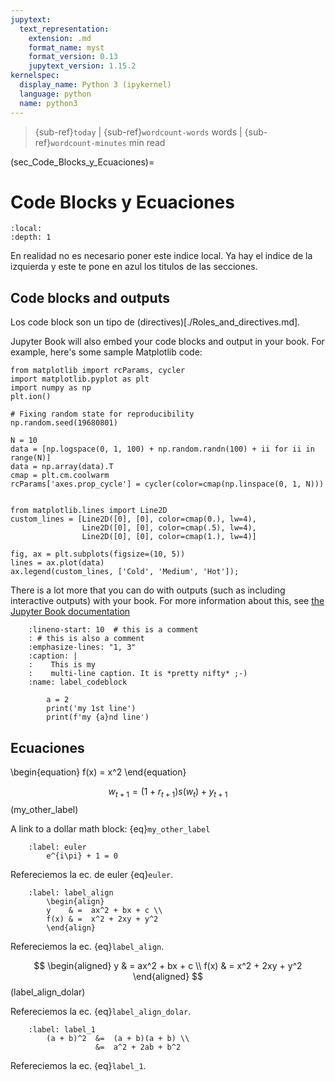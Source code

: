 ```yaml
---
jupytext:
  text_representation:
    extension: .md
    format_name: myst
    format_version: 0.13
    jupytext_version: 1.15.2
kernelspec:
  display_name: Python 3 (ipykernel)
  language: python
  name: python3
---
```


> {sub-ref}`today` | {sub-ref}`wordcount-words` words | {sub-ref}`wordcount-minutes` min read


(sec_Code_Blocks_y_Ecuaciones)=
# Code Blocks y Ecuaciones 

```{contents}
:local:
:depth: 1
```

En realidad no es necesario poner este indice local. Ya hay el indice de la izquierda y este te pone en azul los titulos de las secciones.

## Code blocks and outputs

Los code block son un tipo de (directives)[./Roles_and_directives.md].

Jupyter Book will also embed your code blocks and output in your book.
For example, here's some sample Matplotlib code:

```{code-cell} ipython3
from matplotlib import rcParams, cycler
import matplotlib.pyplot as plt
import numpy as np
plt.ion()
```

```{code-cell} ipython3
# Fixing random state for reproducibility
np.random.seed(19680801)

N = 10
data = [np.logspace(0, 1, 100) + np.random.randn(100) + ii for ii in range(N)]
data = np.array(data).T
cmap = plt.cm.coolwarm
rcParams['axes.prop_cycle'] = cycler(color=cmap(np.linspace(0, 1, N)))


from matplotlib.lines import Line2D
custom_lines = [Line2D([0], [0], color=cmap(0.), lw=4),
                Line2D([0], [0], color=cmap(.5), lw=4),
                Line2D([0], [0], color=cmap(1.), lw=4)]

fig, ax = plt.subplots(figsize=(10, 5))
lines = ax.plot(data)
ax.legend(custom_lines, ['Cold', 'Medium', 'Hot']);
```

There is a lot more that you can do with outputs (such as including interactive outputs)
with your book. For more information about this, see [the Jupyter Book documentation](https://jupyterbook.org)

```{code-block} python
    :lineno-start: 10  # this is a comment
    : # this is also a comment
    :emphasize-lines: "1, 3"
    :caption: |
    :    This is my
    :    multi-line caption. It is *pretty nifty* ;-)
    :name: label_codeblock

        a = 2
        print('my 1st line')
        print(f'my {a}nd line')
```

## Ecuaciones

\begin{equation} 
    f(x) = x^2 
\end{equation} 

$$
    w_{t+1} = (1 + r_{t+1}) s(w_t) + y_{t+1}
$$ (my_other_label)

A link to a dollar math block: {eq}`my_other_label`

```{math} 
    :label: euler
        e^{i\pi} + 1 = 0
```

Refereciemos la ec. de euler {eq}`euler`.

```{math}
    :label: label_align
        \begin{align}
        y    & =  ax^2 + bx + c \\
        f(x) & =  x^2 + 2xy + y^2 
        \end{align}
```

Refereciemos la ec. {eq}`label_align`.

$$
    \begin{aligned}
    y    & =  ax^2 + bx + c \\
    f(x) & =  x^2 + 2xy + y^2 
    \end{aligned}
$$ (label_align_dolar)

Refereciemos la ec. {eq}`label_align_dolar`.

```{math}
    :label: label_1
        (a + b)^2  &=  (a + b)(a + b) \\
                   &=  a^2 + 2ab + b^2
```
Refereciemos la ec. {eq}`label_1`.









